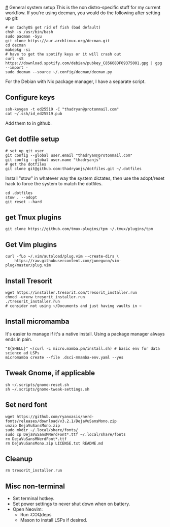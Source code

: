[#](#) General system setup
This is the non distro-specific stuff for my current workflow. If you're using decman, you would do the following after setting up git:

```
# on CachyOS get rid of fish (bad default)
chsh -s /usr/bin/bash
sudo pacman -Syu
git clone https://aur.archlinux.org/decman.git
cd decman
makepkg -si
# have to get the spotify keys or it will crash out
curl -sS https://download.spotify.com/debian/pubkey_C85668DF69375001.gpg | gpg --import -
sudo decman --source ~/.config/decman/decman.py
```

For the Debian with Nix package manager, I have a separate script.

## Configure keys
```
ssh-keygen -t ed25519 -C "thadryan@protonmail.com"
cat ~/.ssh/id_ed25519.pub
```

Add them to in github.

## Get dotfile setup
```
# set up git user
git config --global user.email "thadryan@protonmail.com"
git config --global user.name "thadryanjs"
# get the dotfiles
git clone git@github.com:thadryanjs/dotfiles.git ~/.dotfiles
```
Install "stow" in whatever way the system dictates, then use the adopt/reset hack to force the system to match the dotfiles.
```
cd .dotfiles
stow . --adopt
git reset --hard
```

## get Tmux plugins
```
git clone https://github.com/tmux-plugins/tpm ~/.tmux/plugins/tpm
```

## Get Vim plugins
```
curl -fLo ~/.vim/autoload/plug.vim --create-dirs \
    https://raw.githubusercontent.com/junegunn/vim-plug/master/plug.vim
```

## Install Tresorit
```
wget https://installer.tresorit.com/tresorit_installer.run
chmod -u+xrw tresorit_installer.run
./tresorit_installer.run
# consider not using ~/Documents and just having vaults in ~
```

## Install micromamba
It's easier to manage if it's a native install. Using a package manager always ends in pain.
```
"${SHELL}" <(curl -L micro.mamba.pm/install.sh) # basic env for data science ad LSPs
micromamba create --file .dsci-mmamba-env.yaml --yes
```

## Tweak Gnome, if applicable
```
sh ~/.scripts/gnome-reset.sh
sh ~/.scripts/gnome-tweak-settings.sh
```

## Set nerd font
```
wget https://github.com/ryanoasis/nerd-fonts/releases/download/v3.2.1/DejaVuSansMono.zip
unzip DejaVuSansMono.zip
sudo mkdir ~/.local/share/fonts/
sudo cp DejaVuSansMNerdFont*.ttf ~/.local/share/fonts
rm DejaVuSansMNerdFont*.ttf
rm DejaVuSansMono.zip LICENSE.txt README.md
```

## Cleanup
```
rm tresorit_installer.run
```

## Misc non-terminal
- Set terminal hotkey.
- Set power settings to never shut down when on battery.
- Open Neovim:
    - Run :COQdeps
    - Mason to install LSPs if desired.
